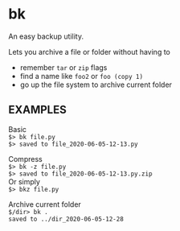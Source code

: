 # bk
An easy backup utility.

Lets you archive a file or folder without having to
- remember `tar` or `zip` flags
- find a name like `foo2` or `foo (copy 1)`  
- go up the file system to archive current folder

## EXAMPLES

Basic  
`$> bk file.py`  
`$> saved to file_2020-06-05-12-13.py`

Compress  
`$> bk -z file.py`  
`$> saved to file_2020-06-05-12-13.py.zip`  
Or simply  
`$> bkz file.py`  

Archive current folder  
`$/dir> bk .`  
`saved to ../dir_2020-06-05-12-28`
